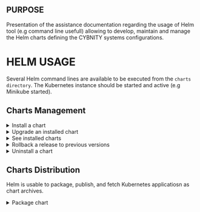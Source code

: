 ## PURPOSE
Presentation of the assistance documentation regarding the usage of Helm tool (e.g command line usefull) allowing to develop, maintain and manage the Helm charts defining the CYBNITY systems configurations.

# HELM USAGE
Several Helm command lines are available to be executed from the `charts directory`. The Kubernetes instance should be started and active (e.g Minikube started).

## Charts Management
<details><summary>Install a chart</summary>
<p>
Install a defined chart into the Kubernetes cluster:

```shell
helm install ui-apis-gateway ./ui-apis-gateway
```

</p>
</details>
<details><summary>Upgrade an installed chart</summary>
<p>
Upgrade a release to a specified or current version of a chart or configuration into the Kubernetes cluster:

```shell
helm upgrade ui-apis-gateway ./ui-apis-gateway
```

</p>
</details>
<details><summary>See installed charts</summary>
<p>
Query the named releases of charts installed on the kubernetes instance:

```shell
helm ls -all
```

</p>
</details>
</details>
<details><summary>Rollback a release to previous versions</summary>
<p>
Specific version to roll back to or leave argument black, in which cas it rolls back to the previous version.

```shell
helm rollback ui-apis-gateway 1
```

</p>
</details>

<details><summary>Uninstall a chart</summary>
<p>
Uninstall a release completely from the Kubernetes cluster:

```shell
helm uninstall ui-apis-gateway
```

</p>
</details>

## Charts Distribution
Helm is usable to package, publish, and fetch Kubernetes applicatiosn as chart archives.

<details><summary>Package chart</summary>
<p>
Create a versioned archive file of charts to be able to distribute them:

```shell
helm package ./ui-apis-gateway
```

An option also exist to sign the chart archive if need.
</p>
</details>
